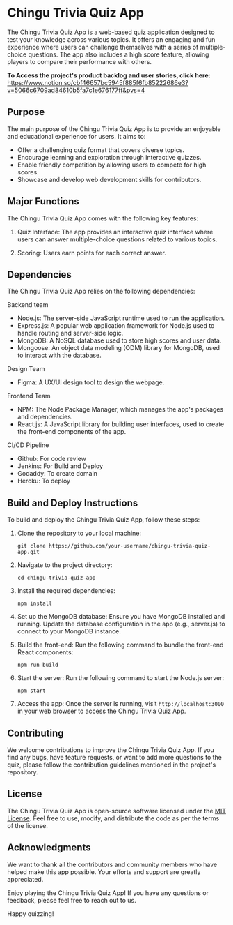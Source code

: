 # Chingu Trivia Quiz App

The Chingu Trivia Quiz App is a web-based quiz application designed to test your knowledge across various topics. It offers an engaging and fun experience where users can challenge themselves with a series of multiple-choice questions. The app also includes a high score feature, allowing players to compare their performance with others.

**To Access the project's product backlog and user stories, click here:** https://www.notion.so/cbf46657bc5945f885f6fb85222686e3?v=5066c6709ad84610b5fa7c1e676177ff&pvs=4

## Purpose

The main purpose of the Chingu Trivia Quiz App is to provide an enjoyable and educational experience for users. It aims to:

- Offer a challenging quiz format that covers diverse topics.
- Encourage learning and exploration through interactive quizzes.
- Enable friendly competition by allowing users to compete for high scores.
- Showcase and develop web development skills for contributors.

## Major Functions

The Chingu Trivia Quiz App comes with the following key features:

1. Quiz Interface: The app provides an interactive quiz interface where users can answer multiple-choice questions related to various topics.

2. Scoring: Users earn points for each correct answer.

## Dependencies

The Chingu Trivia Quiz App relies on the following dependencies:

Backend team

- Node.js: The server-side JavaScript runtime used to run the application.
- Express.js: A popular web application framework for Node.js used to handle routing and server-side logic.
- MongoDB: A NoSQL database used to store high scores and user data.
- Mongoose: An object data modeling (ODM) library for MongoDB, used to interact with the database.

Design Team

- Figma: A UX/UI design tool to design the webpage.


Frontend Team

- NPM: The Node Package Manager, which manages the app's packages and dependencies.
- React.js: A JavaScript library for building user interfaces, used to create the front-end components of the app.

CI/CD Pipeline

- Github: For code review
- Jenkins: For Build and Deploy
- Godaddy: To create domain
- Heroku: To deploy

## Build and Deploy Instructions

To build and deploy the Chingu Trivia Quiz App, follow these steps:

1. Clone the repository to your local machine:

   ```
   git clone https://github.com/your-username/chingu-trivia-quiz-app.git
   ```

2. Navigate to the project directory:

   ```
   cd chingu-trivia-quiz-app
   ```

3. Install the required dependencies:

   ```
   npm install
   ```

4. Set up the MongoDB database: Ensure you have MongoDB installed and running. Update the database configuration in the app (e.g., server.js) to connect to your MongoDB instance.

5. Build the front-end: Run the following command to bundle the front-end React components:

   ```
   npm run build
   ```

6. Start the server: Run the following command to start the Node.js server:

   ```
   npm start
   ```

7. Access the app: Once the server is running, visit `http://localhost:3000` in your web browser to access the Chingu Trivia Quiz App.

## Contributing

We welcome contributions to improve the Chingu Trivia Quiz App. If you find any bugs, have feature requests, or want to add more questions to the quiz, please follow the contribution guidelines mentioned in the project's repository.

## License

The Chingu Trivia Quiz App is open-source software licensed under the [MIT License](https://opensource.org/licenses/MIT). Feel free to use, modify, and distribute the code as per the terms of the license.

## Acknowledgments

We want to thank all the contributors and community members who have helped make this app possible. Your efforts and support are greatly appreciated.

Enjoy playing the Chingu Trivia Quiz App! If you have any questions or feedback, please feel free to reach out to us.

Happy quizzing!
